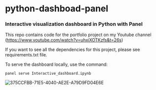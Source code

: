 # python-dashboad-panel
### Interactive visualization dashboard in Python with Panel

This repo contains code for the portfolio project on my Youtube channel (https://www.youtube.com/watch?v=uhxiXOTKzfs&t=26s)

If you want to see all the dependencies for this project, please see requirements.txt file.

To serve the dashboard locally, use the command:
```
panel serve Interactive_dashboard.ipynb
```

![375CCFBB-71E5-4040-AE2E-A79D9FD04E6E](https://user-images.githubusercontent.com/22730220/157565990-3e36c238-5bda-43d7-8bab-56c9c1984ddb.jpeg)

